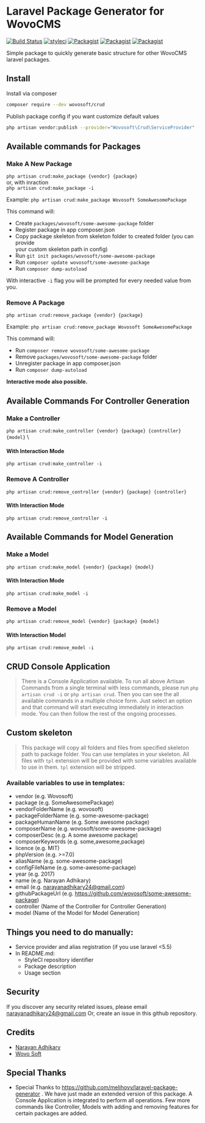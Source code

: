Laravel Package Generator for WovoCMS  
=========================  
  
[![Build Status](https://travis-ci.org/wovosoft/crud.svg?branch=master)](https://travis-ci.org/wovosoft/crud)  [![styleci](https://styleci.io/repos/96041272/shield)](https://styleci.io/repos/96041272)  [![Packagist](https://img.shields.io/packagist/v/wovosoft/crud.svg)](https://packagist.org/packages/wovosoft/crud)  [![Packagist](https://poser.pugx.org/wovosoft/crud/d/total.svg)](https://packagist.org/packages/wovosoft/crud)  [![Packagist](https://img.shields.io/packagist/l/wovosoft/crud.svg)](https://packagist.org/packages/wovosoft/crud)  
  
Simple package to quickly generate basic structure for other WovoCMS laravel packages.  
  
## Install  
  
Install via composer  
```bash  
composer require --dev wovosoft/crud  
```  
  
Publish package config if you want customize default values  
```bash  
php artisan vendor:publish --provider="Wovosoft\Crud\ServiceProvider" --tag="config"  
```  
  
## Available commands  for Packages
  
### Make A New Package 
`php artisan crud:make_package {vendor} {package}` \
or, with inraction\
`php artisan crud:make_package -i`
 
  
Example: `php artisan crud:make_package Wovosoft SomeAwesomePackage`  
  
This command will:  
  
* Create `packages/wovosoft/some-awesome-package` folder  
* Register package in app composer.json  
* Copy package skeleton from skeleton folder to created folder (you can provide  
your custom skeleton path in config)  
* Run `git init packages/wovosoft/some-awesome-package`  
* Run `composer update wovosoft/some-awesome-package`  
* Run `composer dump-autoload`  
  
With interactive `-i` flag you will be prompted for every needed value from you.  

  ### Remove A Package
`php artisan crud:remove_package {vendor} {package}  `  

Example: `php artisan crud:remove_package Wovosoft SomeAwesomePackage`  
  
This command will:  
  
* Run `composer remove wovosoft/some-awesome-package`  
* Remove `packages/wovosoft/some-awesome-package` folder  
* Unregister package in app composer.json  
* Run `composer dump-autoload`  
  
**Interactive mode also possible.**  
## Available Commands For Controller Generation
### Make a Controller
`php artisan crud:make_controller {vendor} {package} {controller} {model}` \

#### With Interaction Mode
`php artisan crud:make_controller -i`
  
### Remove A Controller
`php artisan crud:remove_controller {vendor} {package} {controller}`
#### With Interaction Mode
`php artisan crud:remove_controller -i`
  
## Available Commands for Model Generation
### Make a Model
`php artisan crud:make_model {vendor} {package} {model}`
#### With Interaction Mode
`php artisan crud:make_model -i`
### Remove a Model
`php artisan crud:remove_model {vendor} {package} {model}`
#### With Interaction Model
`php artisan crud:remove_model -i`
  
## CRUD Console Application 
> There is a Console Application available. To run all above Artisan Commands from a single terminal with less commands, please run `php artisan crud -i` or `php artisan crud`. Then you can see the all available commands in a multiple choice form. Just select an option and that command will start executing immediately in interaction mode. You can then follow the rest of the ongoing processes. 

## Custom skeleton  
> This package will copy all folders and files from specified skeleton path to  package folder. You can use templates in your skeleton. All files with `tpl`  extension will be provided with some variables available to use in them. `tpl`  extension will be stripped.  
  
### Available variables to use in templates:  
  
* vendor (e.g. Wovosoft)  
* package (e.g. SomeAwesomePackage)  
* vendorFolderName (e.g. wovosoft)  
* packageFolderName (e.g. some-awesome-package)  
* packageHumanName (e.g. Some awesome package)  
* composerName (e.g. wovosoft/some-awesome-package)  
* composerDesc (e.g. A some awesome package)  
* composerKeywords (e.g. some,awesome,package)  
* licence (e.g. MIT)  
* phpVersion (e.g. >=7.0)  
* aliasName (e.g. some-awesome-package)  
* configFileName (e.g. some-awesome-package)  
* year (e.g. 2017)  
* name (e.g. Narayan Adhikary)  
* email (e.g. narayanadhikary24@gmail.com)  
* githubPackageUrl (e.g. https://github.com/wovosoft/some-awesome-package)  
* controller (Name of the Controller for Controller Generation)
* model (Name of the Model for Model Generation)
  
## Things you need to do manually:  
  
* Service provider and alias registration (if you use laravel <5.5)  
* In README.md:  
  * StyleCI repository identifier  
  * Package description  
  * Usage section  
  
## Security  
  
If you discover any security related issues, please email narayanadhikary24@gmail.com Or, create an issue in this github repository.  
  
## Credits  
  
- [Narayan Adhikary](https://github.com/narai420)
- [Wovo Soft](https://gitlab.com/wovosoft)

## Special Thanks
- Special Thanks to https://github.com/melihovv/laravel-package-generator . We have just made an extended version of this package. A Console Application is integrated to perform all operations. Few more commands like Controller, Models with adding and removing features for certain packages are added. 
